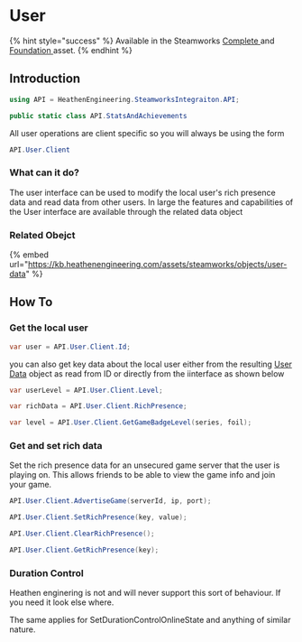 # User

{% hint style="success" %}
Available in the Steamworks [Complete ](https://assetstore.unity.com/packages/tools/utilities/ux-v2-complete-201905)and [Foundation ](https://assetstore.unity.com/packages/tools/utilities/ux-v2-foundation-202671)asset.
{% endhint %}

## Introduction

```csharp
using API = HeathenEngineering.SteamworksIntegraiton.API;
```

```csharp
public static class API.StatsAndAchievements
```

All user operations are client specific so you will always be using the form

```csharp
API.User.Client
```

### What can it do?

The user interface can be used to modify the local user's rich presence data and read data from other users. In large the features and capabilities of the User interface are available through the related data object

### Related Obejct

{% embed url="https://kb.heathenengineering.com/assets/steamworks/objects/user-data" %}

## How To

### Get the local user

```csharp
var user = API.User.Client.Id;
```

you can also get key data about the local user either from the resulting [User Data](../objects/user-data.md) object as read from ID or directly from the iinterface as shown below

```csharp
var userLevel = API.User.Client.Level;
```

```csharp
var richData = API.User.Client.RichPresence;
```

```csharp
var level = API.User.Client.GetGameBadgeLevel(series, foil);
```

### Get and set rich data

Set the rich presence data for an unsecured game server that the user is playing on. This allows friends to be able to view the game info and join your game.

```csharp
API.User.Client.AdvertiseGame(serverId, ip, port);
```

```csharp
API.User.Client.SetRichPresence(key, value);
```

```csharp
API.User.Client.ClearRichPresence();
```

```csharp
API.User.Client.GetRichPresence(key);
```

### Duration Control

Heathen enginering is not and will never support this sort of behaviour. If you need it look else where.

The  same applies for SetDurationControlOnlineState and anything of similar nature.
